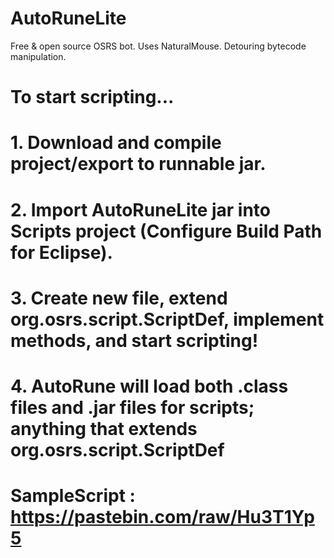 # AutoRuneLite
 Free & open source OSRS bot. Uses NaturalMouse. Detouring bytecode manipulation.
# To start scripting... 
#  1. Download and compile project/export to runnable jar.
#  2. Import AutoRuneLite jar into Scripts project (Configure Build Path for Eclipse).
#  3. Create new file, extend org.osrs.script.ScriptDef, implement methods, and start scripting!
#  4. AutoRune will load both .class files and .jar files for scripts; anything that extends org.osrs.script.ScriptDef
#
# SampleScript : https://pastebin.com/raw/Hu3T1Yp5